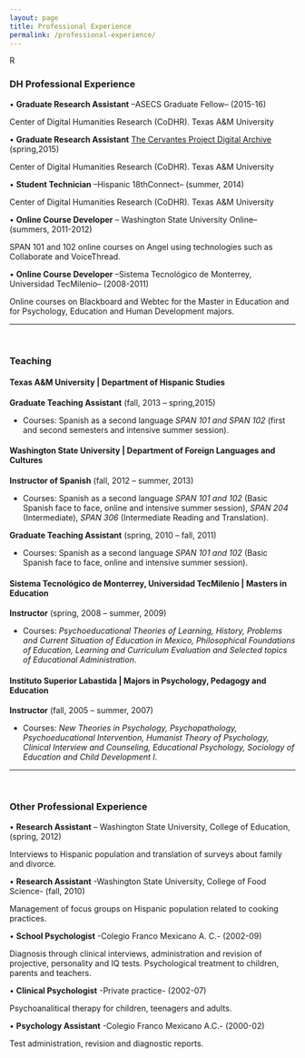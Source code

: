 ```yaml
---
layout: page
title: Professional Experience
permalink: /professional-experience/
---
```


R
### **DH Professional Experience**

•  **Graduate Research Assistant**  –ASECS Graduate Fellow– (2015-16)

Center of Digital Humanities Research (CoDHR). Texas A&M University

•  **Graduate Research Assistant** [The Cervantes Project Digital Archive] (spring,2015)

Center of Digital Humanities Research (CoDHR). Texas A&M University

•  **Student Technician**  –Hispanic 18thConnect–  (summer, 2014)

Center of Digital Humanities Research (CoDHR). Texas A&M University

•  **Online Course Developer** – Washington State University Online– (summers, 2011-2012)

SPAN 101 and 102 online courses on Angel using technologies such as Collaborate and VoiceThread.

•  **Online Course Developer** –Sistema Tecnológico de Monterrey, Universidad TecMilenio– (2008-2011)

Online courses on Blackboard and Webtec for the Master in Education and for  Psychology, Education and Human Development majors.


----------------------------------------------------------------------
<br>

### **Teaching**

#### Texas A&M University | Department of Hispanic Studies

**Graduate Teaching Assistant** (fall, 2013 – spring,2015)

* Courses: Spanish as a second language *SPAN 101 and SPAN 102* (first and second semesters and intensive summer session).


#### Washington State University | Department of Foreign Languages and Cultures

**Instructor of Spanish** (fall, 2012 – summer, 2013)

* Courses: Spanish as a second language *SPAN 101 and 102* (Basic Spanish face to face, online and intensive summer session), *SPAN 204* (Intermediate), *SPAN 306* (Intermediate Reading and Translation).

**Graduate Teaching Assistant** (spring, 2010 – fall, 2011)

* Courses: Spanish as a second language *SPAN 101 and 102* (Basic Spanish face to face, online and  intensive summer session).


#### Sistema Tecnológico de Monterrey, Universidad TecMilenio | Masters in Education

**Instructor** (spring, 2008 – summer, 2009)

* Courses: *Psychoeducational Theories of Learning, History, Problems and Current Situation of Education in Mexico, Philosophical Foundations of Education, Learning and Curriculum Evaluation and Selected topics of Educational Administration*.


#### Instituto Superior Labastida | Majors in Psychology, Pedagogy and Education

**Instructor** (fall, 2005 – summer, 2007)

* Courses: *New Theories in Psychology, Psychopathology, Psychoeducational Intervention, Humanist Theory of Psychology, Clinical Interview and Counseling, Educational Psychology, Sociology of Education and Child Development I*.

--------------------------------------------------------------------------------
<br>

### **Other Professional Experience**

•	**Research Assistant** – Washington State University, College of Education, (spring, 2012)

Interviews to Hispanic population and translation of surveys about family and divorce.


•	**Research Assistant** -Washington State University, College of Food Science- (fall, 2010)

Management of focus groups on Hispanic population related to cooking practices.


•	**School Psychologist** -Colegio Franco Mexicano A. C.- (2002-09)

Diagnosis through clinical interviews, administration and revision of projective, personality and IQ tests. Psychological treatment to children, parents and teachers.


•	**Clinical Psychologist**  -Private practice- (2002-07)

Psychoanalitical therapy for children, teenagers and adults.


•	**Psychology Assistant**  -Colegio Franco Mexicano A.C.- (2000-02)

Test administration, revision and diagnostic reports.


[The Cervantes Project Digital Archive]:http://cervantes.tamu.edu/
